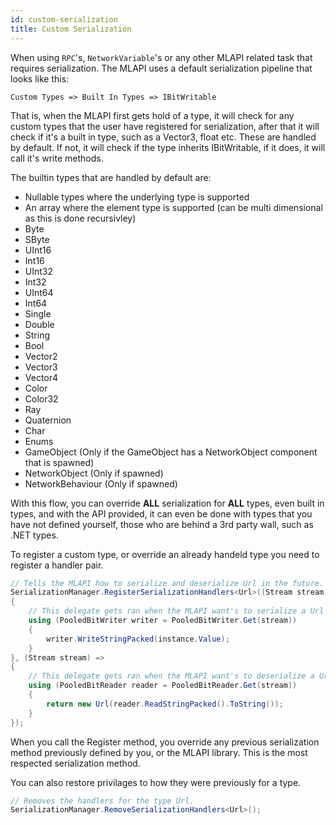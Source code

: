 ```yaml
---
id: custom-serialization
title: Custom Serialization
---
```


When using `RPC`'s, `NetworkVariable`'s or any other MLAPI related task that requires serialization. The MLAPI uses a default serialization pipeline that looks like this:

``
Custom Types => Built In Types => IBitWritable
``

That is, when the MLAPI first gets hold of a type, it will check for any custom types that the user have registered for serialization, after that it will check if it's a built in type, such as a Vector3, float etc. These are handled by default. If not, it will check if the type inherits IBitWritable, if it does, it will call it's write methods.

The builtin types that are handled by default are:

* Nullable types where the underlying type is supported
* An array where the element type is supported (can be multi dimensional as this is done recursivley)
* Byte
* SByte
* UInt16
* Int16
* UInt32
* Int32
* UInt64
* Int64
* Single
* Double
* String
* Bool
* Vector2
* Vector3
* Vector4
* Color
* Color32
* Ray
* Quaternion
* Char
* Enums
* GameObject (Only if the GameObject has a NetworkObject component that is spawned)
* NetworkObject (Only if spawned)
* NetworkBehaviour (Only if spawned)

With this flow, you can override **ALL** serialization for **ALL** types, even built in types, and with the API provided, it can even be done with types that you have not defined yourself, those who are behind a 3rd party wall, such as .NET types.

To register a custom type, or override an already handeld type you need to register a handler pair.

```csharp
// Tells the MLAPI how to serialize and deserialize Url in the future.
SerializationManager.RegisterSerializationHandlers<Url>((Stream stream, Url instance) =>
{
    // This delegate gets ran when the MLAPI want's to serialize a Url type to the stream.
    using (PooledBitWriter writer = PooledBitWriter.Get(stream))
    {
        writer.WriteStringPacked(instance.Value);
    }
}, (Stream stream) =>
{
    // This delegate gets ran when the MLAPI want's to deserialize a Url type from the stream.
    using (PooledBitReader reader = PooledBitReader.Get(stream))
    {
        return new Url(reader.ReadStringPacked().ToString());
    }
});
```

When you call the Register method, you override any previous serialization method previously defined by you, or the MLAPI library. This is the most respected serialization method.

You can also restore privilages to how they were previously for a type.

```csharp
// Removes the handlers for the type Url.
SerializationManager.RemoveSerializationHandlers<Url>();
```